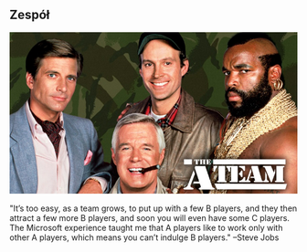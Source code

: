 
## Zespół
![](/resources/img/the-a-team.jpg)

<aside class="notes">
"It’s too easy, as a team grows, to put up with a few B players, and they then attract a few more B players, and soon you will even have some C players.  The Microsoft experience taught me that A players like to work only with other A players, which means you can’t indulge B players."  –Steve Jobs
</aside>
